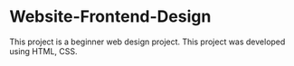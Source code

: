 # Website-Frontend-Design
This project is a beginner web design project. This project was developed using HTML, CSS.
